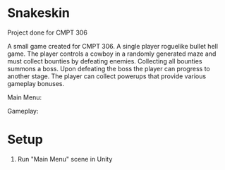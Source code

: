 # Snakeskin
 Project done for CMPT 306
 
 A small game created for CMPT 306. A single player roguelike bullet hell game. The player controls a cowboy in a randomly generated maze and must collect bounties by defeating enemies. Collecting all bounties summons a boss. Upon defeating the boss the player can progress to another stage. The player can collect powerups that provide various gameplay bonuses.
 
 Main Menu:
 
 Gameplay:

# Setup
 1. Run "Main Menu" scene in Unity
